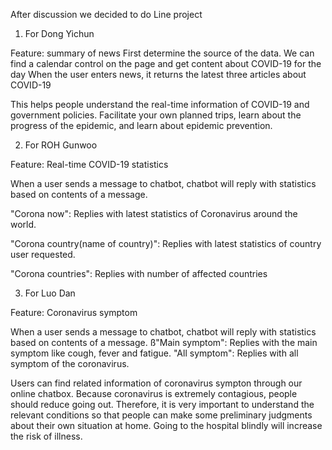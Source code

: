 After discussion we decided to do Line project

1. For Dong Yichun

Feature: summary of news
First determine the source of the data.
We can find a calendar control on the page and get content about COVID-19 for the day
When the user enters news, it returns the latest three articles about COVID-19

This helps people understand the real-time information of COVID-19 and government policies. Facilitate your own planned trips, learn about the progress of the epidemic, and learn about epidemic prevention.

2. For ROH Gunwoo

Feature: Real-time COVID-19 statistics

When a user sends a message to chatbot, chatbot will reply with statistics based on contents of a message.

"Corona now": Replies with latest statistics of Coronavirus around the world.

"Corona country(name of country)": Replies with latest statistics of country user requested.

"Corona countries": Replies with number of affected countries

3. For Luo Dan

Feature: Coronavirus symptom

When a user sends a message to chatbot, chatbot will reply with statistics based on contents of a message.
ß"Main symptom": Replies with the main symptom like cough, fever and fatigue.
"All symptom": Replies with all symptom of the coronavirus.

Users can find related information of coronavirus sympton through our online chatbox. Because coronavirus is extremely contagious, people should reduce going out. Therefore, it is very important to understand the relevant conditions so that people can make some preliminary judgments about their own situation at home. Going to the hospital blindly will increase the risk of illness.
